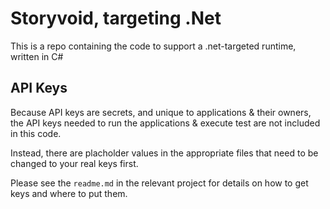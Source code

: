 ﻿# Storyvoid, targeting .Net
This is a repo containing the code to support a .net-targeted runtime, written in C#

## API Keys
Because API keys are secrets, and unique to applications & their owners, the API
keys needed to run the applications & execute test are not included in this code.

Instead, there are placholder values in the appropriate files that need to be
changed to your real keys first.

Please see the `readme.md` in the relevant project for details on how to get keys
and where to put them.